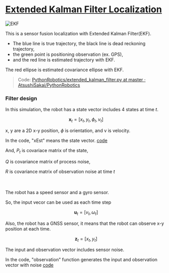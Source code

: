 # [Extended Kalman Filter Localization](https://pythonrobotics.readthedocs.io/en/latest/modules/localization.html#extended-kalman-filter-localization)

![EKF](https://github.com/AtsushiSakai/PythonRoboticsGifs/raw/master/Localization/extended_kalman_filter/animation.gif)

This is a sensor fusion localization with Extended Kalman Filter(EKF).
- The blue line is true trajectory, the black line is dead reckoning trajectory,
- the green point is positioning observation (ex. GPS), 
- and the red line is estimated trajectory with EKF.

The red ellipse is estimated covariance ellipse with EKF.

> Code: [PythonRobotics/extended\_kalman\_filter\.py at master · AtsushiSakai/PythonRobotics](https://github.com/AtsushiSakai/PythonRobotics/blob/master/Localization/extended_kalman_filter/extended_kalman_filter.py)


### Filter design

In this simulation, the robot has a state vector includes 4 states at time $t$.

$$\textbf{x}_t=[x_t, y_t, \phi_t, v_t]$$

x, y are a 2D x-y position, $\phi$ is orientation, and v is velocity.

In the code, "xEst" means the state vector. [code](https://github.com/AtsushiSakai/PythonRobotics/blob/916b4382de090de29f54538b356cef1c811aacce/Localization/extended_kalman_filter/extended_kalman_filter.py#L168)

And, $P_t$ is covariace matrix of the state,

$Q$ is covariance matrix of process noise, 

$R$ is covariance matrix of observation noise at time $t$ 

　

The robot has a speed sensor and a gyro sensor.

So, the input vecor can be used as each time step

$$\textbf{u}_t=[v_t, \omega_t]$$

Also, the robot has a GNSS sensor, it means that the robot can observe x-y position at each time.

$$\textbf{z}_t=[x_t,y_t]$$

The input and observation vector includes sensor noise.

In the code, "observation" function generates the input and observation vector with noise [code](https://github.com/AtsushiSakai/PythonRobotics/blob/916b4382de090de29f54538b356cef1c811aacce/Localization/extended_kalman_filter/extended_kalman_filter.py#L34-L50)

